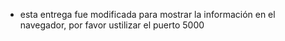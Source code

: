 * esta entrega fue modificada para mostrar la información en el navegador, por favor ustilizar el puerto 5000